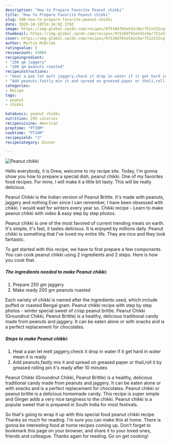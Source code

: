 ```yaml
---
description: "How to Prepare Favorite Peanut chikki"
title: "How to Prepare Favorite Peanut chikki"
slug: 580-how-to-prepare-favorite-peanut-chikki
date: 2020-10-10T14:34:02.379Z
image: https://img-global.cpcdn.com/recipes/97510d7b5e542c6e/751x532cq70/peanut-chikki-recipe-main-photo.jpg
thumbnail: https://img-global.cpcdn.com/recipes/97510d7b5e542c6e/751x532cq70/peanut-chikki-recipe-main-photo.jpg
cover: https://img-global.cpcdn.com/recipes/97510d7b5e542c6e/751x532cq70/peanut-chikki-recipe-main-photo.jpg
author: Myrtie McBride
ratingvalue: 5
reviewcount: 43084
recipeingredient:
- "250 gm jaggery"
- "200 gm peanuts roasted"
recipeinstructions:
- "Heat a pan let melt jaggery,check it drop in water if it get hard in water mean it is ready"
- "Add peanuts,fastly mix it and spread on greased paper or thali,roll it by greased rolling pin it&#39;s ready after 10 minutes"
categories:
- Recipe
tags:
- peanut
- chikki

katakunci: peanut chikki 
nutrition: 293 calories
recipecuisine: American
preptime: "PT30M"
cooktime: "PT34M"
recipeyield: "3"
recipecategory: Dinner

---
```



![Peanut chikki](https://img-global.cpcdn.com/recipes/97510d7b5e542c6e/751x532cq70/peanut-chikki-recipe-main-photo.jpg)

Hello everybody, it is Drew, welcome to my recipe site. Today, I'm gonna show you how to prepare a special dish, peanut chikki. One of my favorites food recipes. For mine, I will make it a little bit tasty. This will be really delicious.

Peanut Chikki is the Indian version of Peanut Brittle. It&#39;s made with peanuts, jaggery and nothing Ever since I can remember, I have been obsessed with chikki. I would wait for winters every year so. Chikki recipe - Learn to make peanut chikki with video &amp; easy step by step photos.

Peanut chikki is one of the most favored of current trending meals on earth. It's simple, it's fast, it tastes delicious. It is enjoyed by millions daily. Peanut chikki is something that I've loved my entire life. They are nice and they look fantastic.


To get started with this recipe, we have to first prepare a few components. You can cook peanut chikki using 2 ingredients and 2 steps. Here is how you cook that.

<!--inarticleads1-->

##### The ingredients needed to make Peanut chikki:

1. Prepare 250 gm jaggery
1. Make ready 200 gm peanuts roasted


Each variety of chikki is named after the ingredients used, which include puffed or roasted Bengal gram. Peanut chikki recipe with step by step photos - winter special sweet of crisp peanut brittle. Peanut Chikki (Groundnut Chikki, Peanut Brittle) is a healthy, delicious traditional candy made from peanuts and jaggery. It can be eaten alone or with snacks and is a perfect replacement for chocolates. 

<!--inarticleads2-->

##### Steps to make Peanut chikki:

1. Heat a pan let melt jaggery,check it drop in water if it get hard in water mean it is ready
1. Add peanuts,fastly mix it and spread on greased paper or thali,roll it by greased rolling pin it&#39;s ready after 10 minutes


Peanut Chikki (Groundnut Chikki, Peanut Brittle) is a healthy, delicious traditional candy made from peanuts and jaggery. It can be eaten alone or with snacks and is a perfect replacement for chocolates. Peanut chikki or peanut brittle is a delicious homemade candy. This recipe is super simple and Ginger adds a very nice tanginess to the chikki. Peanut chikki is a popular sweet that is prepared in South India for most festivals. 

So that's going to wrap it up with this special food peanut chikki recipe. Thanks so much for reading. I'm sure you can make this at home. There is gonna be interesting food at home recipes coming up. Don't forget to bookmark this page on your browser, and share it to your loved ones, friends and colleague. Thanks again for reading. Go on get cooking!
